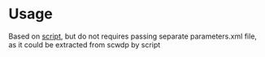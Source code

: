 # Usage

Based on [script](https://github.com/robhabraken/Sitecore-Azure-Scripts/blob/master/Scripts/99%20Utility%20Scripts/strip-db.ps1), but do not requires passing separate parameters.xml file, as it could be extracted from scwdp by script
